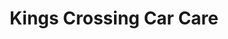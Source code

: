 ---
title: "Kings Crossing Car Care"
url: /kingwood/kings-crossing-car-care/
shop: Autowerkstatt
---